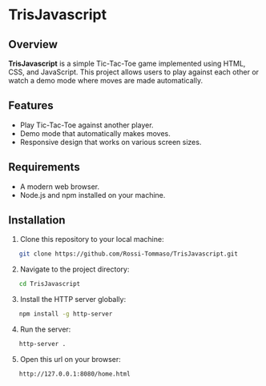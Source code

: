 # TrisJavascript

## Overview
**TrisJavascript** is a simple Tic-Tac-Toe game implemented using HTML, CSS, and JavaScript. This project allows users to play against each other or watch a demo mode where moves are made automatically.

## Features
- Play Tic-Tac-Toe against another player.
- Demo mode that automatically makes moves.
- Responsive design that works on various screen sizes.

## Requirements
- A modern web browser.
- Node.js and npm installed on your machine.

## Installation

1. Clone this repository to your local machine:
```bash
   git clone https://github.com/Rossi-Tommaso/TrisJavascript.git
```
2. Navigate to the project directory:
```bash
   cd TrisJavascript
```
3. Install the HTTP server globally:
```bash
   npm install -g http-server
```
4. Run the server:
```bash
   http-server .
```
5. Open this url on your browser:
```bash
   http://127.0.0.1:8080/home.html
```